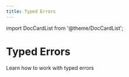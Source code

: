 ```yaml
---
title: Typed Errors
---
```


import DocCardList from '@theme/DocCardList';

# <icon-decoration icon="icon-typed-errors.svg">Typed Errors</icon-decoration>

Learn how to work with typed errors

<DocCardList />
